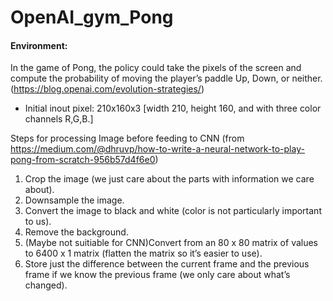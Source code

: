 # OpenAI_gym_Pong

#### Environment:

In the game of Pong, the policy could take the pixels of the screen and compute the probability of moving the player’s paddle Up, Down, or neither. (https://blog.openai.com/evolution-strategies/)


- Initial inout pixel: 210x160x3 [width 210, height 160, and with three color channels R,G,B.]

Steps for processing Image before feeding to CNN (from https://medium.com/@dhruvp/how-to-write-a-neural-network-to-play-pong-from-scratch-956b57d4f6e0)

1. Crop the image (we just care about the parts with information we care about).
2. Downsample the image.
3. Convert the image to black and white (color is not particularly important to us).
4. Remove the background.
5. (Maybe not suitiable for CNN)Convert from an 80 x 80 matrix of values to 6400 x 1 matrix (flatten the matrix so it’s easier to use). 
6. Store just the difference between the current frame and the previous frame if we know the previous frame (we only care about what’s changed).


